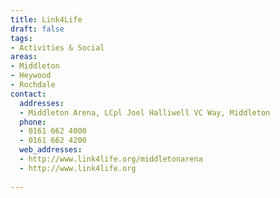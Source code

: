 ```yaml
---
title: Link4Life
draft: false
tags:
- Activities & Social
areas:
- Middleton
- Heywood
- Rochdale
contact:
  addresses:
  - Middleton Arena, LCpl Joel Halliwell VC Way, Middleton
  phone:
  - 0161 662 4000
  - 0161 662 4200
  web_addresses:
  - http://www.link4life.org/middletonarena
  - http://www.link4life.org
  
---
```


